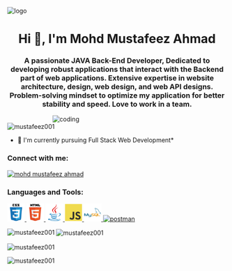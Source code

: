 ![logo](https://camo.githubusercontent.com/48ec00ed4c84e771db4a1db90b56352923a8d644452a32b434d68e97006c9337/68747470733a2f2f63686b736b696c6c732e636f6d2f77702d636f6e74656e742f75706c6f6164732f323032302f30342f504e432d416e696d617465642d42616e6e6572732e676966)
 <h1 align="center">Hi 👋, I'm Mohd Mustafeez Ahmad</h1>
<h3 align="center">A passionate JAVA Back-End Developer, Dedicated to developing robust applications that interact with the Backend part of web applications. Extensive expertise in website architecture, design, web design, and web API designs. Problem-solving mindset to optimize my application for better stability and speed. Love to work in a team.</h3>

<img align="right" alt="coding" width="400" src="https://user-images.githubusercontent.com/55389276/140866485-8fb1c876-9a8f-4d6a-98dc-08c4981eaf70.gif">


<p align="left"> <img src="https://komarev.com/ghpvc/?username=mustafeez001&label=Profile%20views&color=0e75b6&style=flat" alt="mustafeez001" /> </p>

- 🌱 I'm currently pursuing Full Stack Web Development* 

<h3 align="left">Connect with me:</h3>
<p align="left">
<a href="https://www.linkedin.com/in/mohd-mustafeez-ahmad-005887137/" target="blank"><img align="center" src="https://raw.githubusercontent.com/rahuldkjain/github-profile-readme-generator/master/src/images/icons/Social/linked-in-alt.svg" alt="mohd mustafeez ahmad" height="30" width="40" /></a>
 

</p>

<h3 align="left">Languages and Tools:</h3>
<p align="left"> <a href="https://www.w3schools.com/css/" target="_blank" rel="noreferrer"> <img src="https://raw.githubusercontent.com/devicons/devicon/master/icons/css3/css3-original-wordmark.svg" alt="css3" width="40" height="40"/> </a> <a href="https://www.w3.org/html/" target="_blank" rel="noreferrer"> <img src="https://raw.githubusercontent.com/devicons/devicon/master/icons/html5/html5-original-wordmark.svg" alt="html5" width="40" height="40"/> </a> <a href="https://www.java.com" target="_blank" rel="noreferrer"> <img src="https://raw.githubusercontent.com/devicons/devicon/master/icons/java/java-original.svg" alt="java" width="40" height="40"/> </a> <a href="https://developer.mozilla.org/en-US/docs/Web/JavaScript" target="_blank" rel="noreferrer"> <img src="https://raw.githubusercontent.com/devicons/devicon/master/icons/javascript/javascript-original.svg" alt="javascript" width="40" height="40"/> </a> <a href="https://www.mysql.com/" target="_blank" rel="noreferrer"> <img src="https://raw.githubusercontent.com/devicons/devicon/master/icons/mysql/mysql-original-wordmark.svg" alt="mysql" width="40" height="40"/> </a> <a href="https://postman.com" target="_blank" rel="noreferrer"> <img src="https://www.vectorlogo.zone/logos/getpostman/getpostman-icon.svg" alt="postman" width="40" height="40"/> </a> </p>

<p><img align="left" src="https://github-readme-stats.vercel.app/api/top-langs?username=mustafeez001&show_icons=true&locale=en&layout=compact" alt="mustafeez001" /></p>

<p>&nbsp;<img align="center" src="https://github-readme-stats.vercel.app/api?username=mustafeez001&show_icons=true&locale=en" alt="mustafeez001" /></p> 

<p><img align="center" src="https://github-readme-streak-stats.herokuapp.com/?user=mustafeez001&" alt="mustafeez001" /></p>
<p align="left"> <img src="https://komarev.com/ghpvc/?username=mustafeez001&label=Profile%20views&color=0e75b6&style=flat" alt="mustafeez001" /> </p>

<!--  🌱 I’m currently learning **MySql,Java,Spring Boot , Web Development**

<h3 align="left">Connect with me:</h3>
<p align="left">
<a href="https://linkedin.com/in/mohd mustafeez ahmad" target="blank"><img align="center" src="https://raw.githubusercontent.com/rahuldkjain/github-profile-readme-generator/master/src/images/icons/Social/linked-in-alt.svg" alt="mohd mustafeez ahmad" height="30" width="40" /></a>
</p> 

< <h3 align="left">Languages and Tools:</h3>
<p align="left"> <a href="https://www.w3schools.com/css/" target="_blank" rel="noreferrer"> <img src="https://raw.githubusercontent.com/devicons/devicon/master/icons/css3/css3-original-wordmark.svg" alt="css3" width="40" height="40"/> </a> <a href="https://www.w3.org/html/" target="_blank" rel="noreferrer"> <img src="https://raw.githubusercontent.com/devicons/devicon/master/icons/html5/html5-original-wordmark.svg" alt="html5" width="40" height="40"/> </a> <a href="https://www.java.com" target="_blank" rel="noreferrer"> <img src="https://raw.githubusercontent.com/devicons/devicon/master/icons/java/java-original.svg" alt="java" width="40" height="40"/> </a> <a href="https://developer.mozilla.org/en-US/docs/Web/JavaScript" target="_blank" rel="noreferrer"> <img src="https://raw.githubusercontent.com/devicons/devicon/master/icons/javascript/javascript-original.svg" alt="javascript" width="40" height="40"/> </a> <a href="https://www.mysql.com/" target="_blank" rel="noreferrer"> <img src="https://raw.githubusercontent.com/devicons/devicon/master/icons/mysql/mysql-original-wordmark.svg" alt="mysql" width="40" height="40"/> </a> <a href="https://postman.com" target="_blank" rel="noreferrer"> <img src="https://www.vectorlogo.zone/logos/getpostman/getpostman-icon.svg" alt="postman" width="40" height="40"/> </a> </p> 

 <p><img align="left" src="https://github-readme-stats.vercel.app/api/top-langs?username=mustafeez001&show_icons=true&locale=en&layout=compact" alt="mustafeez001" /></p>
 
 <p>&nbsp;<img align="center" src="https://github-readme-stats.vercel.app/api?username=mustafeez001&show_icons=true&locale=en" alt="mustafeez001" /></p>

<p><img align="center" src="https://github-readme-streak-stats.herokuapp.com/?user=mustafeez001&" alt="mustafeez001" /></p> 







 -->


















